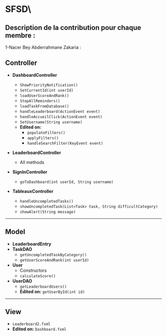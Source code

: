# SFSD\\
## Description de la contribution pour chaque membre : <br>
1-Nacer Bey Abderrahmane Zakaria : <br>
## Controller

- **DashboardController**
  - `ShowPriorityNotification()`
  - `SetCurrentId(int userId)`
  - `loadUserScoreAndRank()`
  - `StopAllReminders()`
  - `loadTaskFromDatabase()`
  - `handleLeaderboard(ActionEvent event)`
  - `handleAccueilClick(ActionEvent event)`
  - `SetUsername(String username)`
  - **Edited on:**
    - `populateFilters()`
    - `applyFilters()`
    - `handleSearchFilter(KeyEvent event)`

- **LeaderboardController**
  - All methods

- **SignInController**
  - `goToDashboard(int userId, String username)`

- **TableauxController**
  - `handleUncompletedTasks()`
  - `showUncompletedTask(List<Task> task, String difficultCategory)`
  - `showAlert(String message)`

---

## Model

- **LeaderboardEntry**
- **TaskDAO**
  - `getUncompletedTaskByCategory()`
  - `getUserScoreAndRank(int userId)`
- **User**
  - Constructors
  - `calculateScore()`
- **UserDAO**
  - `getLeaderboardUsers()`
  - **Edited on:** `getUserById(int id)`

---

## View

- `Leaderboard2.fxml`
- **Edited on:** `Dashboard.fxml`

 
        
